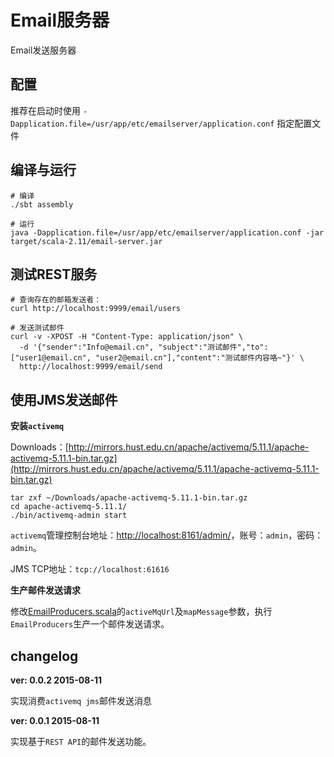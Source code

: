 # Email服务器

Email发送服务器

## 配置

推荐在启动时使用 `-Dapplication.file=/usr/app/etc/emailserver/application.conf` 指定配置文件


## 编译与运行

```
# 编译
./sbt assembly

# 运行
java -Dapplication.file=/usr/app/etc/emailserver/application.conf -jar target/scala-2.11/email-server.jar
```


## 测试REST服务

```
# 查询存在的邮箱发送者：
curl http://localhost:9999/email/users

# 发送测试邮件
curl -v -XPOST -H "Content-Type: application/json" \
  -d '{"sender":"Info@email.cn", "subject":"测试邮件","to":["user1@email.cn", "user2@email.cn"],"content":"测试邮件内容咯~"}' \
  http://localhost:9999/email/send
```


## 使用JMS发送邮件

**安装`activemq`**

Downloads：[http://mirrors.hust.edu.cn/apache/activemq/5.11.1/apache-activemq-5.11.1-bin.tar.gz](http://mirrors.hust.edu.cn/apache/activemq/5.11.1/apache-activemq-5.11.1-bin.tar.gz)

```
tar zxf ~/Downloads/apache-activemq-5.11.1-bin.tar.gz
cd apache-activemq-5.11.1/
./bin/activemq-admin start
```

`activemq`管理控制台地址：[http://localhost:8161/admin/](http://localhost:8161/admin/)，账号：`admin`，密码：`admin`。

JMS TCP地址：`tcp://localhost:61616`

**生产邮件发送请求**

修改[EmailProducers.scala](https://github.com/yangbajing/scala-applications/blob/master/email-server/src/main/scala/me/yangbajing/emailserver/demo/EmailProducers.scala)的`activeMqUrl`及`mapMessage`参数，执行`EmailProducers`生产一个邮件发送请求。


## changelog

**ver: 0.0.2 2015-08-11**

实现消费`activemq jms`邮件发送消息

**ver: 0.0.1 2015-08-11**

实现基于`REST API`的邮件发送功能。
